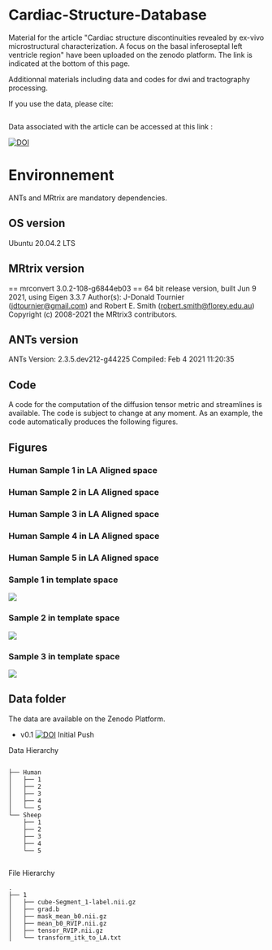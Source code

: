 # Cardiac-Structure-Database

Material for the article "Cardiac structure discontinuities revealed by ex-vivo microstructural
characterization. A focus on the basal inferoseptal left ventricle region" have been uploaded on the zenodo platform. The link is indicated at the bottom of this page. 


Additionnal materials including data and codes for dwi and tractography processing. 

If you use the data, please cite: 

```
```

Data associated with the article can be accessed at this link : 

[![DOI](https://zenodo.org/badge/DOI/10.5281/zenodo.10303489.svg)](https://doi.org/10.5281/zenodo.10303489)

# Environnement

ANTs and MRtrix are mandatory dependencies. 

## OS version

Ubuntu 20.04.2 LTS
 
## MRtrix version
== mrconvert 3.0.2-108-g6844eb03 ==
64 bit release version, built Jun  9 2021, using Eigen 3.3.7
Author(s): J-Donald Tournier (jdtournier@gmail.com) and Robert E. Smith (robert.smith@florey.edu.au)
Copyright (c) 2008-2021 the MRtrix3 contributors.

## ANTs version
ANTs Version: 2.3.5.dev212-g44225
Compiled: Feb  4 2021 11:20:35

## Code 

A code for the computation of the diffusion tensor metric and streamlines is available. The code is subject to change at any moment. 
As an example, the code automatically produces the following figures. 

## Figures


### Human Sample 1 in LA Aligned space

### Human Sample 2 in LA Aligned space

### Human Sample 3 in LA Aligned space

### Human Sample 4 in LA Aligned space

### Human Sample 5 in LA Aligned space


### Sample 1 in template space
![](Figures/XX.png)
### Sample 2 in template space
![](Figures/XX.png)
### Sample 3 in template space
![](Figures/X.png)


## Data folder

The data are available on the Zenodo Platform.

* v0.1 [![DOI](https://zenodo.org/badge/DOI/10.5281/zenodo.10303489.svg)](https://doi.org/10.5281/zenodo.10303489) Initial Push 


Data Hierarchy


```

├── Human
│   ├── 1
│   ├── 2
│   ├── 3
│   ├── 4
│   └── 5
└── Sheep
    ├── 1
    ├── 2
    ├── 3
    ├── 4
    └── 5


```


File Hierarchy 

```
.
├── 1
│   ├── cube-Segment_1-label.nii.gz
│   ├── grad.b
│   ├── mask_mean_b0.nii.gz
│   ├── mean_b0_RVIP.nii.gz
│   ├── tensor_RVIP.nii.gz
│   └── transform_itk_to_LA.txt


```


